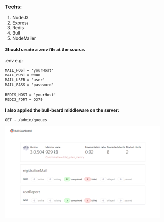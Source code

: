 <h3>Techs:</h3>
<ol>

<li>NodeJS</li>
<li>Express</li>
<li>Redis</li>
<li>Bull</li>
<li>NodeMailer</li>

</ol>

<h4>Should create a .env file at the source.</h4>

<p>.env e.g:</p>

```env
MAIL_HOST = 'yourHost'
MAIL_PORT = 0000
MAIL_USER = 'user'
MAIL_PASS = 'password'

REDIS_HOST = 'yourHost'
REDIS_PORT = 6379
```

<h4 style="margin-bottom: 10px">I also applied the bull-board middleware on the server:</h4>

```
GET - /admin/queues
```

<img src="./assets/board.PNG"></img>
